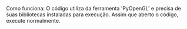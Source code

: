 Como funciona:
O código utiliza da ferramenta 'PyOpenGL' e precisa de suas bibliotecas instaladas para execução.
Assim que aberto o código, execute normalmente.
